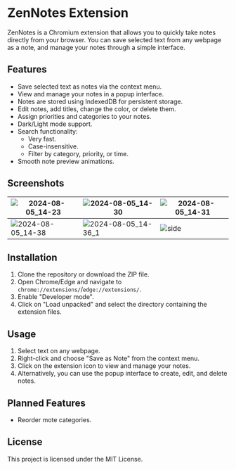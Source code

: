 # ZenNotes Extension

ZenNotes is a Chromium extension that allows you to quickly take notes directly from your browser. You can save selected text from any webpage as a note, and manage your notes through a simple interface.

## Features

- Save selected text as notes via the context menu.
- View and manage your notes in a popup interface.
- Notes are stored using IndexedDB for persistent storage.
- Edit notes, add titles, change the color, or delete them.
- Assign priorities and categories to your notes.
- Dark/Light mode support.
- Search functionality:
  - Very fast.
  - Case-insensitive.
  - Filter by category, priority, or time.
- Smooth note preview animations.

## Screenshots

| ![2024-08-05_14-23](https://github.com/user-attachments/assets/2be7724b-58fb-4bca-86a9-4a828841b46e) | ![2024-08-05_14-30](https://github.com/user-attachments/assets/62e3ceb3-8578-4648-adda-dc00e84ad86b) | ![2024-08-05_14-31](https://github.com/user-attachments/assets/5dccf63b-fa0c-4a92-afa6-80a5c163433b) |
| ---- | ---- | ---- |
| ![2024-08-05_14-38](https://github.com/user-attachments/assets/e831f606-c5f5-4245-a637-2f3cc82fbeff) | ![2024-08-05_14-36_1](https://github.com/user-attachments/assets/199a28b7-5021-464e-ad1e-5b2a7f791365) | ![side](https://github.com/user-attachments/assets/8995d72c-a6bf-48e6-a973-f540c2e1a4d1) |

## Installation

1. Clone the repository or download the ZIP file.
2. Open Chrome/Edge and navigate to `chrome://extensions/`/`edge://extensions/`.
3. Enable "Developer mode".
4. Click on "Load unpacked" and select the directory containing the extension files.

## Usage

1. Select text on any webpage.
2. Right-click and choose "Save as Note" from the context menu.
3. Click on the extension icon to view and manage your notes.
4. Alternatively, you can use the popup interface to create, edit, and delete notes.

## Planned Features

- Reorder mote categories.

## License

This project is licensed under the MIT License.

